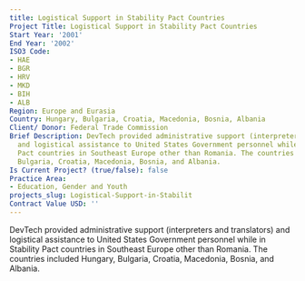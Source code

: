 ```yaml
---
title: Logistical Support in Stability Pact Countries
Project Title: Logistical Support in Stability Pact Countries
Start Year: '2001'
End Year: '2002'
ISO3 Code:
- HAE
- BGR
- HRV
- MKD
- BIH
- ALB
Region: Europe and Eurasia
Country: Hungary, Bulgaria, Croatia, Macedonia, Bosnia, Albania
Client/ Donor: Federal Trade Commission
Brief Description: DevTech provided administrative support (interpreters and translators)
  and logistical assistance to United States Government personnel while in Stability
  Pact countries in Southeast Europe other than Romania. The countries included Hungary,
  Bulgaria, Croatia, Macedonia, Bosnia, and Albania.
Is Current Project? (true/false): false
Practice Area:
- Education, Gender and Youth
projects_slug: Logistical-Support-in-Stabilit
Contract Value USD: ''
---
```


DevTech provided administrative support (interpreters and translators) and logistical assistance to United States Government personnel while in Stability Pact countries in Southeast Europe other than Romania. The countries included Hungary, Bulgaria, Croatia, Macedonia, Bosnia, and Albania.